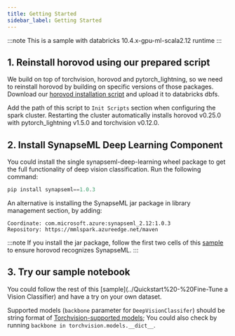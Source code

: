 ```yaml
---
title: Getting Started
sidebar_label: Getting Started
---
```


:::note
This is a sample with databricks 10.4.x-gpu-ml-scala2.12 runtime
:::

## 1. Reinstall horovod using our prepared script

We build on top of torchvision, horovod and pytorch_lightning, so we need to reinstall horovod by building on specific versions of those packages.
Download our [horovod installation script](https://mmlspark.blob.core.windows.net/publicwasb/horovod_installation.sh) and upload
it to databricks dbfs.

Add the path of this script to `Init Scripts` section when configuring the spark cluster.
Restarting the cluster automatically installs horovod v0.25.0 with pytorch_lightning v1.5.0 and torchvision v0.12.0.

## 2. Install SynapseML Deep Learning Component

You could install the single synapseml-deep-learning wheel package to get the full functionality of deep vision classification.
Run the following command:
```powershell
pip install synapseml==1.0.3
```

An alternative is installing the SynapseML jar package in library management section, by adding:
```
Coordinate: com.microsoft.azure:synapseml_2.12:1.0.3
Repository: https://mmlspark.azureedge.net/maven
```
:::note
If you install the jar package, follow the first two cells of this [sample](../Quickstart%20-%20Fine-tune%20a%20Vision%20Classifier#environment-setup----reinstall-horovod-based-on-new-version-of-pytorch)
to ensure horovod recognizes SynapseML.
:::

## 3. Try our sample notebook

You could follow the rest of this [sample](../Quickstart%20-%20Fine-Tune a Vision Classifier) and have a try on your own dataset.

Supported models (`backbone` parameter for `DeepVisionClassifer`) should be string format of [Torchvision-supported models](https://github.com/pytorch/vision/blob/v0.12.0/torchvision/models/__init__.py);
You could also check by running `backbone in torchvision.models.__dict__`.
